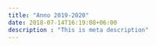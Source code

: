 ```yaml
---
title: "Anno 2019-2020"
date: 2018-07-14T16:19:08+06:00
description : "This is meta description"
---
```


